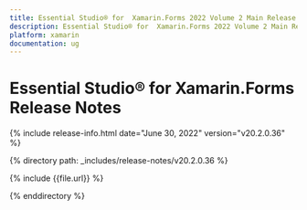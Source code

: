```yaml
---
title: Essential Studio® for  Xamarin.Forms 2022 Volume 2 Main Release Notes  
description: Essential Studio® for  Xamarin.Forms 2022 Volume 2 Main Release Notes  
platform: xamarin
documentation: ug
---
```


# Essential Studio® for  Xamarin.Forms  Release Notes  

{% include release-info.html date="June 30, 2022"  version="v20.2.0.36" %} 

{% directory path: _includes/release-notes/v20.2.0.36 %}

{% include {{file.url}} %}

{% enddirectory %}